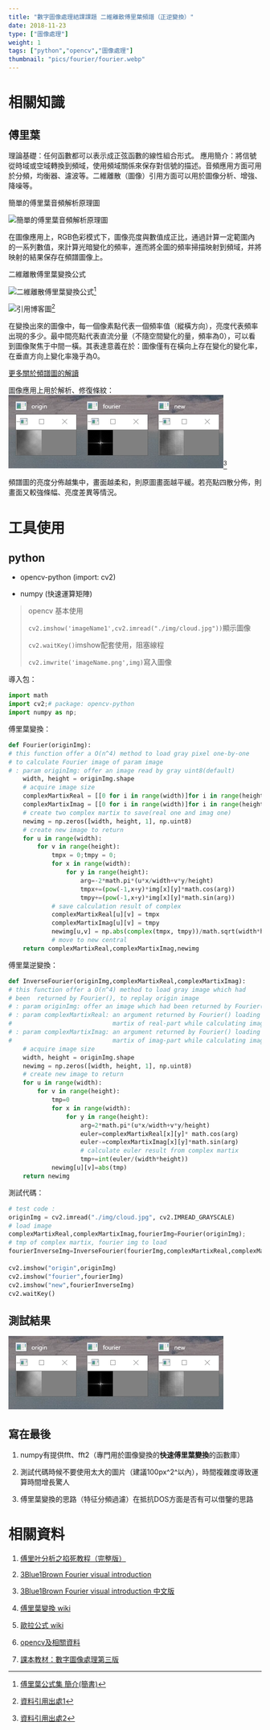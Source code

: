 ```yaml
---
title: "數字圖像處理結課課題 二維離散傅里葉頻譜（正逆變換）"
date: 2018-11-23
type: ["圖像處理"]
weight: 1
tags: ["python","opencv","圖像處理"]
thumbnail: "pics/fourier/fourier.webp"
---
```


# 相關知識
## 傅里葉

理論基礎：任何函數都可以表示成正弦函數的線性組合形式。
應用簡介：將信號從時域或空域轉換到頻域，使用頻域關係來保存對信號的描述。音頻應用方面可用於分頻，均衡器、濾波等。二維離散（圖像）引用方面可以用於圖像分析、增強、降噪等。

簡單的傅里葉音頻解析原理圖

![簡單的傅里葉音頻解析原理圖](https://upload.wikimedia.org/wikipedia/commons/7/72/Fourier_transform_time_and_frequency_domains_%28small%29.gif)


在圖像應用上，RGB色彩模式下，圖像亮度與數值成正比，通過計算一定範圍內的一系列數值，來計算光暗變化的頻率，進而將全圖的頻率掃描映射到頻域，并將映射的結果保存在頻譜圖像上。

二維離散傅里葉變換公式

![二維離散傅里葉變換公式](https://upload-images.jianshu.io/upload_images/4305587-b722ae259c0016cc.png?imageMogr2/auto-orient/strip%7CimageView2/2/w/1000/format/webp)[^0]

![引用博客圖](http://my.csdn.net/uploads/201206/01/1338526304_4991.jpg)[^1]

在變換出來的圖像中，每一個像素點代表一個頻率值（縱橫方向），亮度代表頻率出現的多少。最中間亮點代表直流分量（不隨空間變化的量，頻率為0），可以看到圖像聚焦于中間一橫。其表達意義在於：圖像僅有在橫向上存在變化的變化率，在垂直方向上變化率幾乎為0。

[更多關於頻譜圖的解讀](https://zhuanlan.zhihu.com/p/29442552)

圖像應用上用於解析、修復條紋：
![圖像傅里葉應用](/pics/fourier/01.png)[^2]

頻譜圖的亮度分佈越集中，畫面越柔和，則原圖畫面越平緩。若亮點四散分佈，則畫面又較強條幅、亮度差異等情況。

# 工具使用
## python

- opencv-python (import: cv2)

- numpy (快速運算矩陣)

> opencv 基本使用
>
> ``cv2.imshow('imageName1',cv2.imread("./img/cloud.jpg"))``顯示圖像
>
> ``cv2.waitKey()``imshow配套使用，阻塞線程
>
> ``cv2.imwrite('imageName.png',img)``寫入圖像

導入包：
```python
import math
import cv2;# package: opencv-python
import numpy as np;
```

傅里葉變換：
```python
def Fourier(originImg):
# this function offer a O(n^4) method to load gray pixel one-by-one
# to calculate Fourier image of param image
# : param originImg: offer an image read by gray uint8(default)
    width, height = originImg.shape
    # acquire image size
    complexMartixReal = [[0 for i in range(width)]for i in range(height)]
    complexMartixImag = [[0 for i in range(width)]for i in range(height)]
    # create two complex martix to save(real one and imag one)
    newimg = np.zeros([width, height, 1], np.uint8)
    # create new image to return
    for u in range(width):
        for v in range(height):
            tmpx = 0;tmpy = 0;
            for x in range(width):
                for y in range(height):
                    arg=-2*math.pi*(u*x/width+v*y/height)
                    tmpx+=(pow(-1,x+y)*img[x][y]*math.cos(arg))
                    tmpy+=(pow(-1,x+y)*img[x][y]*math.sin(arg))
            # save calculation result of complex
            complexMartixReal[u][v] = tmpx
            complexMartixImag[u][v] = tmpy
            newimg[u,v] = np.abs(complex(tmpx, tmpy))/math.sqrt(width*height)
            # move to new central
    return complexMartixReal,complexMartixImag,newimg
```

傅里葉逆變換：
```python
def InverseFourier(originImg,complexMartixReal,complexMartixImag):
# this function offer a O(n^4) method to load gray image which had
# been  returned by Fourier(), to replay origin image
# : param originImg: offer an image which had been returned by Fourier()
# : param complexMartixReal: an argument returned by Fourier() loading complex
#                            martix of real-part while calculating image
# : param complexMartixImag: an argument returned by Fourier() loading complex
#                            martix of imag-part while calculating image
    # acquire image size
    width, height = originImg.shape
    newimg = np.zeros([width, height, 1], np.uint8)
    # create new image to return
    for u in range(width):
        for v in range(height):
            tmp=0
            for x in range(width):
                for y in range(height):
                    arg=2*math.pi*(u*x/width+v*y/height)
                    euler=complexMartixReal[x][y]* math.cos(arg)
                    euler-=complexMartixImag[x][y]*math.sin(arg)
                    # calculate euler result from complex martix
                    tmp+=int(euler/(width*height))
            newimg[u][v]=abs(tmp)
    return newimg
```

測試代碼：
```python
# test code :
originImg = cv2.imread("./img/cloud.jpg", cv2.IMREAD_GRAYSCALE)
# load image
complexMartixReal,complexMartixImag,fourierImg=Fourier(originImg);
# tmp of complex martix, fourier img to load
fourierInverseImg=InverseFourier(fourierImg,complexMartixReal,complexMartixImag);

cv2.imshow("origin",originImg)
cv2.imshow("fourier",fourierImg)
cv2.imshow("new",fourierInverseImg)
cv2.waitKey()
```

## 測試結果

![](/pics/fourier/01.png)

## 寫在最後

1. numpy有提供fft、fft2（專門用於圖像變換的**快速傅里葉變換**的函數庫）

2. 測試代碼時候不要使用太大的圖片（建議100px^2^以內），時間複雜度導致運算時間增長驚人

3. 傅里葉變換的思路（特征分頻過濾）在抵抗DOS方面是否有可以借鑒的思路

# 相關資料

1. [傅里叶分析之掐死教程（完整版）](http://gr.xjtu.edu.cn/c/document_library/get_file?p_l_id=1722675&folderId=2083076&name=DLFE-58002.pdf)

2. [3Blue1Brown Fourier visual introduction](https://www.youtube.com/watch?v=spUNpyF58BY)

3. [3Blue1Brown Fourier visual introduction 中文版](https://www.bilibili.com/video/av19141078)

4. [傅里葉變換 wiki](https://www.wikiwand.com/en/Fourier_transform)

5. [歐拉公式 wiki](https://www.wikiwand.com/zh/%E6%AC%A7%E6%8B%89%E5%85%AC%E5%BC%8F)

6. [opencv及相關資料](http://wiki.opencv.org.cn/index.php/%E9%A6%96%E9%A1%B5)

7. [課本教材：數字圖像處理第三版](https://www.amazon.cn/dp/B00513FBZK)


[^0]:[傅里葉公式集 簡介(簡書)](https://www.jianshu.com/p/7dfe02fa34a9)

[^1]:[資料引用出處1](https://blog.csdn.net/abcjennifer/article/details/7622228)

[^2]:[資料引用出處2](https://www.zhihu.com/question/20460630/answer/105888045)
